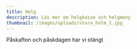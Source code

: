 ```yaml
---
title: Helg
description: Läs mer om helgkasse och helgmeny
thumbnail: /images/uploads/stora_holm_1.jpg
---
```

Påskafton och påskdagen har vi stängt